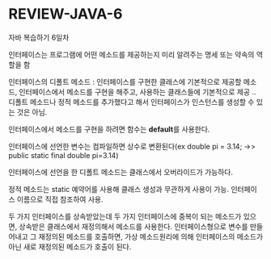 # REVIEW-JAVA-6
자바 복습하기 6일차

인터페이스는 프로그램에 어떤 메소드를 제공하는지 미리 알려주는 명세 또는 약속의 역할을 함

인터페이스의 디폴트 메소드 : 인터페이스를 구현한 클래스에 기본적으로 제공할 메소드, 인터페이스에서 메소드를 구현을 해주고, 사용하는 클래스들에 기본적으로 제공 .. 디폴트 메소드나 정적 메소드를 추가했다고 해서 인터페이스가 인스턴스를 생성할 수 있는 것은 아님.

인터페이스에서 메소드를 구현을 하려면 함수는 **default**를 사용한다. 

인터페이스에 선언한 변수는 컴파일하면 상수로 변환된다(ex double pi = 3.14; ->> public static final double pi=3.14)

인터페이스에 선언을 한 디폴트 메소드는 클래스에서 오버라이드가 가능하다.

정적 메소드는 static 예약어를 사용해 클래스 생성과 무관하게 사용이 가능. 인터페이스 이름으로 직접 참조하여 사용.

두 가지 인터페이스를 상속받았는데 두 가지 인터페이스에 중복이 되는 메소드가 있으면, 상속받은 클래스에서 재정의해서 메소드를 사용한다. 인터페이스형으로 변수를 만들어내고 그 재정의된 메소드를 호출하면, 가상 메소드원리에 의해 인터페이스의 메소드가 아닌 새로 재정의된 메소드가 호출이 된다.
